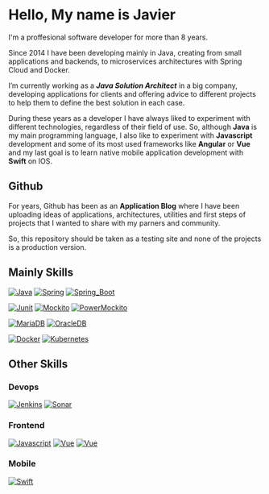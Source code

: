 # Hello, My name is Javier

I'm a proffesional software developer for more than 8 years.

Since 2014 I have been developing mainly in Java, creating from small applications and backends, to microservices architectures with Spring Cloud and Docker.

I’m currently working as a ***Java Solution Architect*** in a big company, developing applications for clients and offering advice to different projects to help them to define the best solution in each case.

During these years as a developer I have always liked to experiment with different technologies, regardless of their field of use.
So, although **Java** is my main programming language, I also like to experiment with **Javascript** development and some of its most used frameworks like **Angular** or **Vue** and my last goal is to learn native mobile application development with **Swift** on IOS.


## Github
For years, Github has been as an **Application Blog** where I have been uploading ideas of applications, architectures, utilities and first steps of projects that I wanted to share with my parners and community.

So, this repository should be taken as a testing site and none of the projects is a production version.

## Mainly Skills

[![Java](https://img.shields.io/badge/Java-007396?style=for-the-badge&logo=java&logoColor=red&labelColor=white)]()
[![Spring](https://img.shields.io/badge/Spring-6DB33F?style=for-the-badge&logo=spring&logoColor=white&labelColor=000)]()
[![Spring_Boot](https://img.shields.io/badge/Spring_Boot-6DB33F?style=for-the-badge&logo=springboot&logoColor=white&labelColor=000)]()


[![Junit](https://img.shields.io/badge/Junit-007396?style=for-the-badge&logo=java&logoColor=red&labelColor=white)]()
[![Mockito](https://img.shields.io/badge/Mockito-007396?style=for-the-badge&logo=java&logoColor=red&labelColor=white)]()
[![PowerMockito](https://img.shields.io/badge/PowerMockito-007396?style=for-the-badge&logo=java&logoColor=red&labelColor=white)]()

[![MariaDB](https://img.shields.io/badge/MariaDB-003545?style=for-the-badge&logo=mariadb&logoColor=white&labelColor=000)]()
[![OracleDB](https://img.shields.io/badge/OracleDB-F80000?style=for-the-badge&logo=oracle&logoColor=white&labelColor=000)]()

[![Docker](https://img.shields.io/badge/Docker-2496ED?style=for-the-badge&logo=docker&logoColor=white&labelColor=000)]()
[![Kubernetes](https://img.shields.io/badge/Kubernetes-326CE5?style=for-the-badge&logo=kubernetes&logoColor=white&labelColor=000)]()


## Other Skills

### Devops

[![Jenkins](https://img.shields.io/badge/Jenkins-D24939?style=for-the-badge&logo=jenkins&logoColor=white&labelColor=000)]()
[![Sonar](https://img.shields.io/badge/SonarSource-CB3032?style=for-the-badge&logo=sonarsource&logoColor=white&labelColor=000)]()


### Frontend
[![Javascript](https://img.shields.io/badge/Javascript-F7DF1E?style=for-the-badge&logo=javascript&logoColor=white&labelColor=000)]()
[![Vue](https://img.shields.io/badge/Vue-4FC08D?style=for-the-badge&logo=vue.js&logoColor=white&labelColor=000)]()
[![Vue](https://img.shields.io/badge/Vue-4FC08D?style=for-the-badge&logo=vue.js&logoColor=white&labelColor=000)]()

### Mobile
[![Swift](https://img.shields.io/badge/Swift-F05138?style=for-the-badge&logo=swift&logoColor=white&labelColor=000)]()

